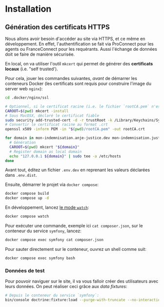 # Installation


## Génération des certificats HTTPS

Nous allons avoir besoin d'accéder au site via HTTPS, et ce même en développement. En effet, l'authentification se fait
via ProConnect pour les agents ou FranceConnect pour les requérants. Aussi l'échange de données doit se faire de manière
sécurisée.

En local, on va utiliser l'outil `mkcert` qui permet de générer des **certificats locaux** (i.e. "self trusted').

Pour cela, jouer les commandes suivantes, _avant_ de démarrer les conteneurs Docker (les certificats sont requis pour
construire l'image du server web `nginx`):

```bash
cd .docker/nginx/ssl

# Optionnel, si le certificat racine (i.e. le fichier `rootCA.pem` n'est pas encore présent)
CAROOT=$(pwd) mkcert -install
# Sous MacOSX, déclaré le certificat fiable
sudo security add-trusted-cert -d -r trustRoot -k /Library/Keychains/System.keychain "$(pwd)/rootCA.pem"
# Convertir le certificat racine au format .crt
openssl x509 -inform PEM -in "$(pwd)/rootCA.pem" -out rootCA.crt

for domain in mon-indemnisation.anje-justice.dev mon-indemnisation.justice.gouv.dev mon-indemnisation.justice.gouv.test proconnect.gouv.test; do
  # Génération
  CAROOT=$(pwd) mkcert "${domain}"
  # Register domain as local domain
  echo "127.0.0.1 ${domain}" | sudo tee -a /etc/hosts
done
````

Avant tout, éditez un fichier `.env.dev` en reprenant les valeurs déclarées dans `.env.dist`.

Ensuite, démarrer le projet via `docker compose`:


```bash
docker compose build
docker compose up -d
```

En développement, lancez [le mode `watch`](https://docs.docker.com/compose/file-watch/):

```bash
docker compose watch
```

Pour exécuter une commande, exemple ici `cat composer.json`, sur le conteneur du service `symfony`, lancez:

```bash
docker compose exec symfony cat composer.json
```

Pour sauter directement sur le conteneur, ouvrez un shell comme suit:

```bash
docker compose exec symfony bash
```

### Données de test

Pour pouvoir naviguer sur le site, il va vous falloir créer des utilisateurs avec leurs données. On peut réaliser ceci
grâce aux _data fixtures_:

```bash
# Depuis le conteneur du service `symfony`:
bin/console doctrine:fixture:load --purge-with-truncate --no-interaction
```